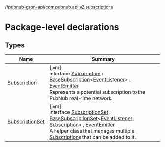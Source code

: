 //[pubnub-gson-api](../../index.md)/[com.pubnub.api.v2.subscriptions](index.md)

# Package-level declarations

## Types

| Name | Summary |
|---|---|
| [Subscription](-subscription/index.md) | [jvm]<br>interface [Subscription](-subscription/index.md) : [BaseSubscription](../../../../pubnub-core/pubnub-core-api/pubnub-core-api/com.pubnub.api.v2.subscriptions/-base-subscription/index.md)&lt;[EventListener](../com.pubnub.api.v2.callbacks/-event-listener/index.md)&gt; , [EventEmitter](../com.pubnub.api.v2.callbacks/-event-emitter/index.md)<br>Represents a potential subscription to the PubNub real-time network. |
| [SubscriptionSet](-subscription-set/index.md) | [jvm]<br>interface [SubscriptionSet](-subscription-set/index.md) : [BaseSubscriptionSet](../../../../pubnub-core/pubnub-core-api/pubnub-core-api/com.pubnub.api.v2.subscriptions/-base-subscription-set/index.md)&lt;[EventListener](../com.pubnub.api.v2.callbacks/-event-listener/index.md), [Subscription](-subscription/index.md)&gt; , [EventEmitter](../com.pubnub.api.v2.callbacks/-event-emitter/index.md)<br>A helper class that manages multiple [Subscription](-subscription/index.md)s that can be added to it. |
